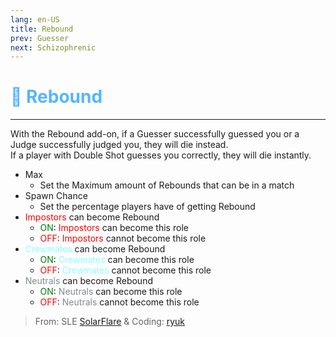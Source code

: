 ```yaml
---
lang: en-US
title: Rebound
prev: Guesser
next: Schizophrenic
---
```


# <font color=#56b5ff>🏀 <b>Rebound</b></font> <Badge text="Mixed" type="tip" vertical="middle"/>
---

With the Rebound add-on, if a Guesser successfully guessed you or a Judge successfully judged you, they will die instead.<br>
If a player with Double Shot guesses you correctly, they will die instantly.

* Max
  * Set the Maximum amount of Rebounds that can be in a match
* Spawn Chance
  * Set the percentage players have of getting Rebound
* <font color=red>Impostors</font> can become Rebound
  * <font color=green>ON</font>: <font color=red>Impostors</font> can become this role
  * <font color=red>OFF</font>: <font color=red>Impostors</font> cannot become this role
* <font color=#8cffff>Crewmates</font> can become Rebound
  * <font color=green>ON</font>: <font color=#8cffff>Crewmates</font> can become this role
  * <font color=red>OFF</font>: <font color=#8cffff>Crewmates</font> cannot become this role
* <font color=#7f8c8d>Neutrals</font> can become Rebound
  * <font color=green>ON</font>: <font color=#7f8c8d>Neutrals</font> can become this role
  * <font color=red>OFF</font>: <font color=#7f8c8d>Neutrals</font> cannot become this role

> From: SLE [SolarFlare](#) & Coding: [ryuk](#)